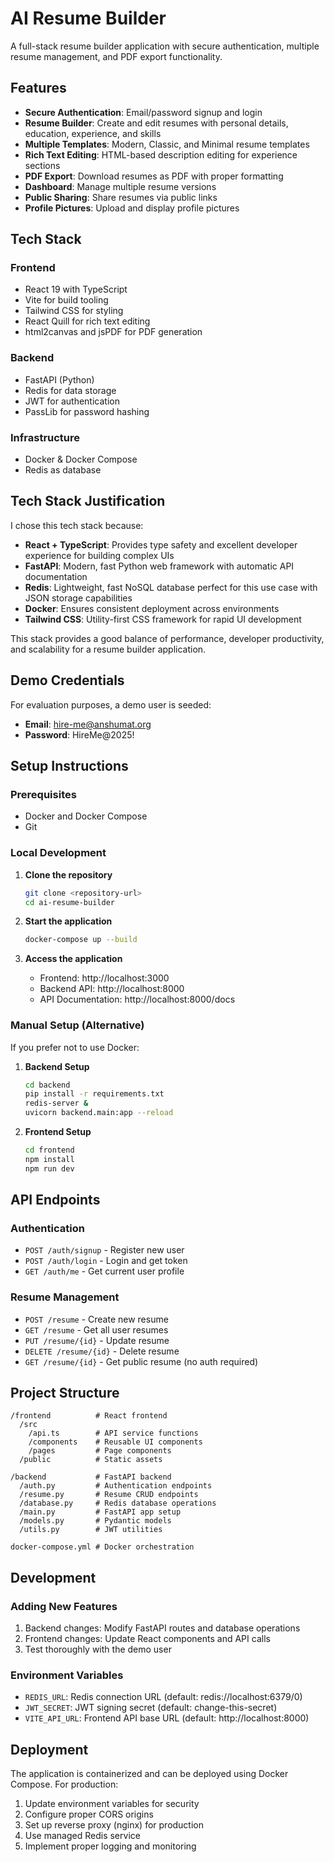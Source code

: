# AI Resume Builder

A full-stack resume builder application with secure authentication, multiple resume management, and PDF export functionality.

## Features

- **Secure Authentication**: Email/password signup and login
- **Resume Builder**: Create and edit resumes with personal details, education, experience, and skills
- **Multiple Templates**: Modern, Classic, and Minimal resume templates
- **Rich Text Editing**: HTML-based description editing for experience sections
- **PDF Export**: Download resumes as PDF with proper formatting
- **Dashboard**: Manage multiple resume versions
- **Public Sharing**: Share resumes via public links
- **Profile Pictures**: Upload and display profile pictures

## Tech Stack

### Frontend
- React 19 with TypeScript
- Vite for build tooling
- Tailwind CSS for styling
- React Quill for rich text editing
- html2canvas and jsPDF for PDF generation

### Backend
- FastAPI (Python)
- Redis for data storage
- JWT for authentication
- PassLib for password hashing

### Infrastructure
- Docker & Docker Compose
- Redis as database

## Tech Stack Justification

I chose this tech stack because:
- **React + TypeScript**: Provides type safety and excellent developer experience for building complex UIs
- **FastAPI**: Modern, fast Python web framework with automatic API documentation
- **Redis**: Lightweight, fast NoSQL database perfect for this use case with JSON storage capabilities
- **Docker**: Ensures consistent deployment across environments
- **Tailwind CSS**: Utility-first CSS framework for rapid UI development

This stack provides a good balance of performance, developer productivity, and scalability for a resume builder application.

## Demo Credentials

For evaluation purposes, a demo user is seeded:
- **Email**: hire-me@anshumat.org
- **Password**: HireMe@2025!

## Setup Instructions

### Prerequisites
- Docker and Docker Compose
- Git

### Local Development

1. **Clone the repository**
   ```bash
   git clone <repository-url>
   cd ai-resume-builder
   ```

2. **Start the application**
   ```bash
   docker-compose up --build
   ```

3. **Access the application**
   - Frontend: http://localhost:3000
   - Backend API: http://localhost:8000
   - API Documentation: http://localhost:8000/docs

### Manual Setup (Alternative)

If you prefer not to use Docker:

1. **Backend Setup**
   ```bash
   cd backend
   pip install -r requirements.txt
   redis-server &
   uvicorn backend.main:app --reload
   ```

2. **Frontend Setup**
   ```bash
   cd frontend
   npm install
   npm run dev
   ```

## API Endpoints

### Authentication
- `POST /auth/signup` - Register new user
- `POST /auth/login` - Login and get token
- `GET /auth/me` - Get current user profile

### Resume Management
- `POST /resume` - Create new resume
- `GET /resume` - Get all user resumes
- `PUT /resume/{id}` - Update resume
- `DELETE /resume/{id}` - Delete resume
- `GET /resume/{id}` - Get public resume (no auth required)

## Project Structure

```
/frontend          # React frontend
  /src
    /api.ts        # API service functions
    /components    # Reusable UI components
    /pages         # Page components
  /public          # Static assets

/backend           # FastAPI backend
  /auth.py         # Authentication endpoints
  /resume.py       # Resume CRUD endpoints
  /database.py     # Redis database operations
  /main.py         # FastAPI app setup
  /models.py       # Pydantic models
  /utils.py        # JWT utilities

docker-compose.yml # Docker orchestration
```

## Development

### Adding New Features
1. Backend changes: Modify FastAPI routes and database operations
2. Frontend changes: Update React components and API calls
3. Test thoroughly with the demo user

### Environment Variables
- `REDIS_URL`: Redis connection URL (default: redis://localhost:6379/0)
- `JWT_SECRET`: JWT signing secret (default: change-this-secret)
- `VITE_API_URL`: Frontend API base URL (default: http://localhost:8000)

## Deployment

The application is containerized and can be deployed using Docker Compose. For production:

1. Update environment variables for security
2. Configure proper CORS origins
3. Set up reverse proxy (nginx) for production
4. Use managed Redis service
5. Implement proper logging and monitoring
